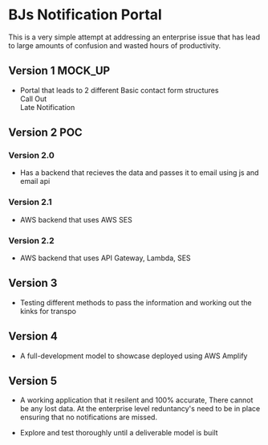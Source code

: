 # BJs Notification Portal
This is a very simple attempt at addressing an enterprise issue that has lead to large amounts of confusion and wasted hours of productivity.<br>
## Version 1 MOCK_UP
- Portal that leads to 2 different Basic contact form structures
<br>Call Out<br>Late Notification

## Version 2 POC
### Version 2.0
- Has a backend that recieves the data and passes it to email using js and email api
### Version 2.1
- AWS backend that uses AWS SES 
### Version 2.2
- AWS backend that uses API Gateway, Lambda, SES 

## Version 3
- Testing different methods to pass the information and working out the kinks for transpo

## Version 4
- A full-development model to showcase deployed using AWS Amplify 

## Version 5
- A working application that it resilent and 100% accurate, There cannot be any lost data. At the enterprise level reduntancy's need to be in place ensuring that no notifications are missed.
* Explore and test thoroughly until a deliverable model is built 
